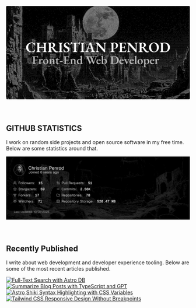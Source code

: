 
<picture>
  <source media="(prefers-color-scheme: dark)" srcset="assets/banner.dark.png?v=5a2489e3-34e0-422c-adbc-2fc91962199c" width="843px" />
  <source media="(prefers-color-scheme: light)" srcset="assets/banner.light.png?v=5a2489e3-34e0-422c-adbc-2fc91962199c" width="843px" />
  <img src="assets/banner.dark.png?v=5a2489e3-34e0-422c-adbc-2fc91962199c" alt="Banner" width="843px" />
</picture>
<br />
<br />
<br />
<h2>GITHUB STATISTICS</h2>
<p>I work on random side projects and open source software in my free time. Below are some statistics around that.</p>
<picture>
  <source media="(prefers-color-scheme: dark)" srcset="assets/statistics.dark.png?v=5a2489e3-34e0-422c-adbc-2fc91962199c" width="843px" />
  <source media="(prefers-color-scheme: light)" srcset="assets/statistics.light.png?v=5a2489e3-34e0-422c-adbc-2fc91962199c" width="843px" />
  <img src="assets/statistics.dark.png?v=5a2489e3-34e0-422c-adbc-2fc91962199c" alt="Github Statistics" width="843px" />
</picture>
<br />
<br />
<br />
<h2>Recently Published</h2>
<p>I write about web development and developer experience tooling. Below are some of the most recent articles published.</p>
<a href="https://christianpenrod.com/blog/full-text-search-with-astro-db"><img src="https://christianpenrod.com/blog/full-text-search-with-astro-db.png?v=5a2489e3-34e0-422c-adbc-2fc91962199c" alt="Full-Text Search with Astro DB" width="421px" /></a>
<a href="https://christianpenrod.com/blog/summarize-blog-posts-with-typescript-and-gpt"><img src="https://christianpenrod.com/blog/summarize-blog-posts-with-typescript-and-gpt.png?v=5a2489e3-34e0-422c-adbc-2fc91962199c" alt="Summarize Blog Posts with TypeScript and GPT" width="421px" /></a>
<a href="https://christianpenrod.com/blog/astro-shiki-syntax-highlighting-with-css-variables"><img src="https://christianpenrod.com/blog/astro-shiki-syntax-highlighting-with-css-variables.png?v=5a2489e3-34e0-422c-adbc-2fc91962199c" alt="Astro Shiki Syntax Highlighting with CSS Variables" width="421px" /></a>
<a href="https://christianpenrod.com/blog/tailwindcss-responsive-design-without-breakpoints"><img src="https://christianpenrod.com/blog/tailwindcss-responsive-design-without-breakpoints.png?v=5a2489e3-34e0-422c-adbc-2fc91962199c" alt="Tailwind CSS Responsive Design Without Breakpoints" width="421px" /></a>
